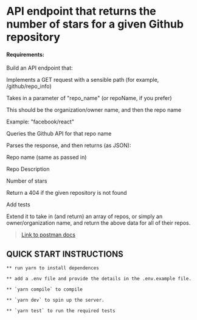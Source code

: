 # API endpoint that returns the number of stars for a given Github repository

#### Requirements:

Build an API endpoint that:

Implements a GET request with a sensible path (for example, /github/repo_info)

Takes in a parameter of "repo_name" (or repoName, if you prefer)

This should be the organization/owner name, and then the repo name

Example: "facebook/react"

Queries the Github API for that repo name

Parses the response, and then returns (as JSON):

Repo name (same as passed in)

Repo Description

Number of stars

Return a 404 if the given repository is not found

Add tests

Extend it to take in (and return) an array of repos, or simply an owner/organization name, and return the above data for all of their repos.

>[Link to postman docs](https://documenter.getpostman.com/view/9775449/Uz5MFE8P)

## QUICK START INSTRUCTIONS

```
** run yarn to install dependences

** add a .env file and provide the details in the .env.example file.

** `yarn compile` to compile

** `yarn dev` to spin up the server.

** `yarn test` to run the required tests
```